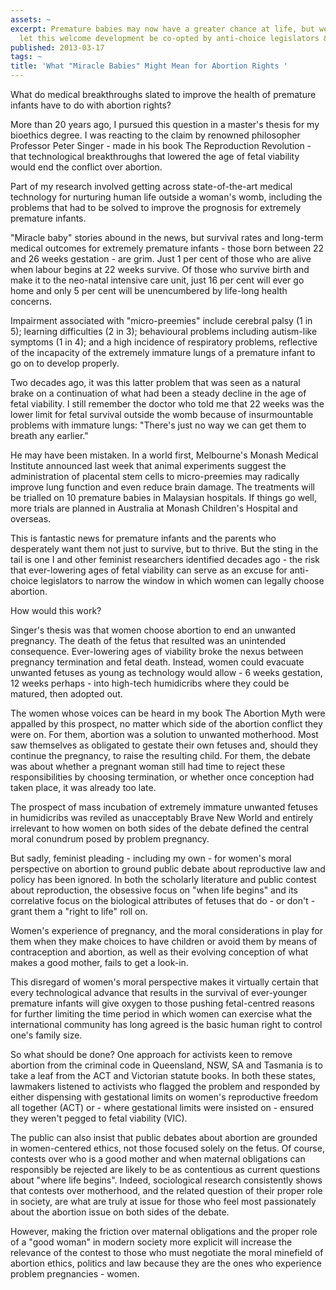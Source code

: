 ```yaml
---
assets: ~
excerpt: Premature babies may now have a greater chance at life, but we shouldn't
  let this welcome development be co-opted by anti-choice legislators & campaigners
published: 2013-03-17
tags: ~
title: 'What "Miracle Babies" Might Mean for Abortion Rights '
---
```

What do medical breakthroughs slated to improve the health of premature infants have to do with abortion rights?

More than 20 years ago, I pursued this question in a master's thesis for my bioethics degree. I was reacting to the claim by renowned philosopher Professor Peter Singer - made in his book The Reproduction Revolution - that technological breakthroughs that lowered the age of fetal viability would end the conflict over abortion.

Part of my research involved getting across state-of-the-art medical technology for nurturing human life outside a woman's womb, including the problems that had to be solved to improve the prognosis for extremely premature infants.

"Miracle baby" stories abound in the news, but survival rates and long-term medical outcomes for extremely premature infants - those born between 22 and 26 weeks gestation - are grim. Just 1 per cent of those who are alive when labour begins at 22 weeks survive. Of those who survive birth and make it to the neo-natal intensive care unit, just 16 per cent will ever go home and only 5 per cent will be unencumbered by life-long health concerns.

Impairment associated with "micro-preemies" include cerebral palsy (1 in 5); learning difficulties (2 in 3); behavioural problems including autism-like symptoms (1 in 4); and a high incidence of respiratory problems, reflective of the incapacity of the extremely immature lungs of a premature infant to go on to develop properly.

Two decades ago, it was this latter problem that was seen as a natural brake on a continuation of what had been a steady decline in the age of fetal viability. I still remember the doctor who told me that 22 weeks was the lower limit for fetal survival outside the womb because of insurmountable problems with immature lungs: "There's just no way we can get them to breath any earlier."

He may have been mistaken. In a world first, Melbourne's Monash Medical Institute announced last week that animal experiments suggest the administration of placental stem cells to micro-preemies may radically improve lung function and even reduce brain damage. The treatments will be trialled on 10 premature babies in Malaysian hospitals. If things go well, more trials are planned in Australia at Monash Children's Hospital and overseas.

This is fantastic news for premature infants and the parents who desperately want them not just to survive, but to thrive. But the sting in the tail is one I and other feminist researchers identified decades ago - the risk that ever-lowering ages of fetal viability can serve as an excuse for anti-choice legislators to narrow the window in which women can legally choose abortion.

How would this work?

Singer's thesis was that women choose abortion to end an unwanted pregnancy. The death of the fetus that resulted was an unintended consequence. Ever-lowering ages of viability broke the nexus between pregnancy termination and fetal death. Instead, women could evacuate unwanted fetuses as young as technology would allow - 6 weeks gestation, 12 weeks perhaps - into high-tech humidicribs where they could be matured, then adopted out.

The women whose voices can be heard in my book The Abortion Myth were appalled by this prospect, no matter which side of the abortion conflict they were on. For them, abortion was a solution to unwanted motherhood. Most saw themselves as obligated to gestate their own fetuses and, should they continue the pregnancy, to raise the resulting child. For them, the debate was about whether a pregnant woman still had time to reject these responsibilities by choosing termination, or whether once conception had taken place, it was already too late.

The prospect of mass incubation of extremely immature unwanted fetuses in humidicribs was reviled as unacceptably Brave New World and entirely irrelevant to how women on both sides of the debate defined the central moral conundrum posed by problem pregnancy.

But sadly, feminist pleading - including my own - for women's moral perspective on abortion to ground public debate about reproductive law and policy has been ignored. In both the scholarly literature and public contest about reproduction, the obsessive focus on "when life begins" and its correlative focus on the biological attributes of fetuses that do - or don't - grant them a "right to life" roll on.

Women's experience of pregnancy, and the moral considerations in play for them when they make choices to have children or avoid them by means of contraception and abortion, as well as their evolving conception of what makes a good mother, fails to get a look-in.

This disregard of women's moral perspective makes it virtually certain that every technological advance that results in the survival of ever-younger premature infants will give oxygen to those pushing fetal-centred reasons for further limiting the time period in which women can exercise what the international community has long agreed is the basic human right to control one's family size.

So what should be done? One approach for activists keen to remove abortion from the criminal code in Queensland, NSW, SA and Tasmania is to take a leaf from the ACT and Victorian statute books. In both these states, lawmakers listened to activists who flagged the problem and responded by either dispensing with gestational limits on women's reproductive freedom all together (ACT) or - where gestational limits were insisted on - ensured they weren't pegged to fetal viability (VIC).

The public can also insist that public debates about abortion are grounded in women-centered ethics, not those focused solely on the fetus. Of course, contests over who is a good mother and when maternal obligations can responsibly be rejected are likely to be as contentious as current questions about "where life begins". Indeed, sociological research consistently shows that contests over motherhood, and the related question of their proper role in society, are what are truly at issue for those who feel most passionately about the abortion issue on both sides of the debate.

However, making the friction over maternal obligations and the proper role of a "good woman" in modern society more explicit will increase the relevance of the contest to those who must negotiate the moral minefield of abortion ethics, politics and law because they are the ones who experience problem pregnancies - women.